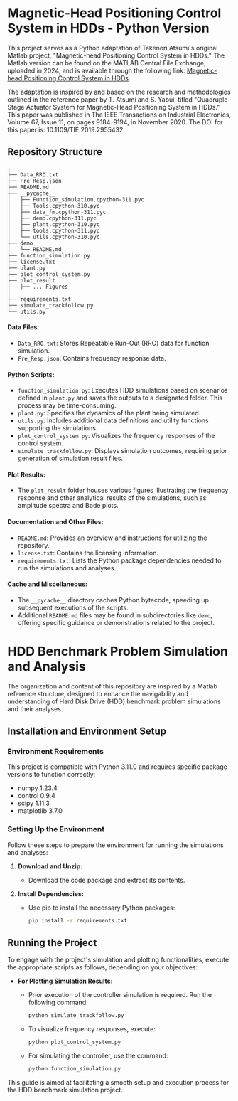# Magnetic-Head Positioning Control System in HDDs - Python Version

This project serves as a Python adaptation of Takenori Atsumi's original Matlab project, "Magnetic-head Positioning Control System in HDDs." The Matlab version can be found on the MATLAB Central File Exchange, uploaded in 2024, and is available through the following link: [Magnetic-head Positioning Control System in HDDs](https://www.mathworks.com/matlabcentral/fileexchange/111515-magnetic-head-positioning-control-system-in-hdds).

The adaptation is inspired by and based on the research and methodologies outlined in the reference paper by T. Atsumi and S. Yabui, titled "Quadruple-Stage Actuator System for Magnetic-Head Positioning System in HDDs." This paper was published in The IEEE Transactions on Industrial Electronics, Volume 67, Issue 11, on pages 9184-9194, in November 2020. The DOI for this paper is: 10.1109/TIE.2019.2955432.



## Repository Structure 

    .
    ├── Data_RRO.txt
    ├── Fre_Resp.json
    ├── README.md
    ├── __pycache__
    │   ├── Function_simulation.cpython-311.pyc
    │   ├── Tools.cpython-310.pyc
    │   ├── data_fm.cpython-311.pyc
    │   ├── demo.cpython-311.pyc
    │   ├── plant.cpython-310.pyc
    │   ├── tools.cpython-311.pyc
    │   └── utils.cpython-310.pyc
    ├── demo
    │   └── README.md
    ├── function_simulation.py
    ├── license.txt
    ├── plant.py
    ├── plot_control_system.py
    ├── plot_result
    │   ├── ... Figures
    │ 
    ├── requirements.txt
    ├── simulate_trackfollow.py
    └── utils.py

#### Data Files:
- `Data_RRO.txt`: Stores Repeatable Run-Out (RRO) data for function simulation.
- `Fre_Resp.json`: Contains frequency response data.

#### Python Scripts:
- `function_simulation.py`: Executes HDD simulations based on scenarios defined in `plant.py` and saves the outputs to a designated folder. This process may be time-consuming.
- `plant.py`: Specifies the dynamics of the plant being simulated.
- `utils.py`: Includes additional data definitions and utility functions supporting the simulations.
- `plot_control_system.py`: Visualizes the frequency responses of the control system.
- `simulate_trackfollow.py`: Displays simulation outcomes, requiring prior generation of simulation result files.

#### Plot Results:
- The `plot_result` folder houses various figures illustrating the frequency response and other analytical results of the simulations, such as amplitude spectra and Bode plots.

#### Documentation and Other Files:
- `README.md`: Provides an overview and instructions for utilizing the repository.
- `license.txt`: Contains the licensing information.
- `requirements.txt`: Lists the Python package dependencies needed to run the simulations and analyses.

#### Cache and Miscellaneous:
- The `__pycache__` directory caches Python bytecode, speeding up subsequent executions of the scripts.
- Additional `README.md` files may be found in subdirectories like `demo`, offering specific guidance or demonstrations related to the project.

# HDD Benchmark Problem Simulation and Analysis

The organization and content of this repository are inspired by a Matlab reference structure, designed to enhance the navigability and understanding of Hard Disk Drive (HDD) benchmark problem simulations and their analyses.

## Installation and Environment Setup

### Environment Requirements
This project is compatible with Python 3.11.0 and requires specific package versions to function correctly:

- numpy 1.23.4
- control 0.9.4
- scipy 1.11.3
- matplotlib 3.7.0

### Setting Up the Environment

Follow these steps to prepare the environment for running the simulations and analyses:

1. **Download and Unzip:**
   - Download the code package and extract its contents.

2. **Install Dependencies:**
   - Use pip to install the necessary Python packages:
     ```bash
     pip install -r requirements.txt
     ```

## Running the Project

To engage with the project's simulation and plotting functionalities, execute the appropriate scripts as follows, depending on your objectives:

- **For Plotting Simulation Results:**
  - Prior execution of the controller simulation is required. Run the following command:
    ```bash
    python simulate_trackfollow.py
    ```

  - To visualize frequency responses, execute:
    ```bash
    python plot_control_system.py
    ```

  - For simulating the controller, use the command:
    ```bash
    python function_simulation.py
    ```

This guide is aimed at facilitating a smooth setup and execution process for the HDD benchmark simulation project.
